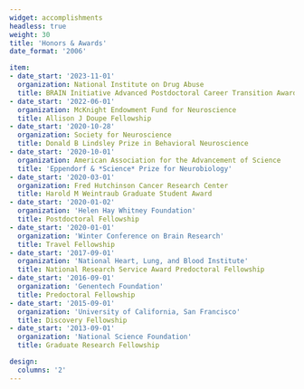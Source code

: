 ```yaml
---
widget: accomplishments
headless: true
weight: 30
title: 'Honors & Awards'
date_format: '2006'

item:
- date_start: '2023-11-01'
  organization: National Institute on Drug Abuse
  title: BRAIN Initiative Advanced Postdoctoral Career Transition Award
- date_start: '2022-06-01'
  organization: McKnight Endowment Fund for Neuroscience
  title: Allison J Doupe Fellowship
- date_start: '2020-10-28'
  organization: Society for Neuroscience
  title: Donald B Lindsley Prize in Behavioral Neuroscience
- date_start: '2020-10-01'
  organization: American Association for the Advancement of Science
  title: 'Eppendorf & *Science* Prize for Neurobiology'
- date_start: '2020-03-01'
  organization: Fred Hutchinson Cancer Research Center
  title: Harold M Weintraub Graduate Student Award
- date_start: '2020-01-02'
  organization: 'Helen Hay Whitney Foundation'
  title: Postdoctoral Fellowship
- date_start: '2020-01-01'
  organization: 'Winter Conference on Brain Research'
  title: Travel Fellowship
- date_start: '2017-09-01'
  organization: 'National Heart, Lung, and Blood Institute'
  title: National Research Service Award Predoctoral Fellowship
- date_start: '2016-09-01'
  organization: 'Genentech Foundation'
  title: Predoctoral Fellowship
- date_start: '2015-09-01'
  organization: 'University of California, San Francisco'
  title: Discovery Fellowship
- date_start: '2013-09-01'
  organization: 'National Science Foundation'
  title: Graduate Research Fellowship

design:
  columns: '2'
---
```

